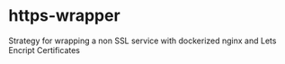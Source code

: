 # https-wrapper
Strategy for wrapping a non SSL service with dockerized nginx and Lets Encript Certificates
